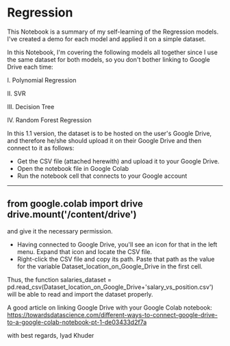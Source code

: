 # Regression
This Notebook is a summary of my self-learning of the Regression models. 
I've created a demo for each model and applied it on a simple dataset.

In this Notebook, I'm covering the following models all together since I use the same dataset for both models, so you don't bother linking to Google Drive each time:

I. Polynomial Regression

II. SVR

III. Decision Tree

IV. Random Forest Regression

In this 1.1 version, the dataset is to be hosted on the user's Google Drive, and therefore he/she should upload it on their Google Drive and then connect to it as follows: 
- Get the CSV file (attached herewith) and upload it to your Google Drive.
- Open the notebook file in  Google Colab
- Run the notebook cell that connects to your Google account
---
from google.colab import drive
drive.mount('/content/drive')
---
and give it the necessary permission.
- Having connected to  Google Drive, you'll see an icon for that in the left menu. Expand that icon and locate the CSV file.
- Right-click the CSV file and copy its path.
Paste that path as the value for the variable Dataset_location_on_Google_Drive in the first cell.

Thus, the function
salaries_dataset = pd.read_csv(Dataset_location_on_Google_Drive+'salary_vs_position.csv')
will be able to read and import the dataset properly.

A good article on linking Google Drive with your Google Colab notebook:
https://towardsdatascience.com/different-ways-to-connect-google-drive-to-a-google-colab-notebook-pt-1-de03433d2f7a

with best regards,
Iyad Khuder
